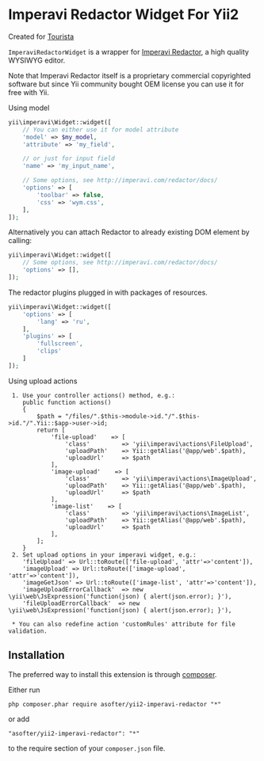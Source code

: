 Imperavi Redactor Widget For Yii2
=======================

Created for [Tourista](http://tourista.me)

`ImperaviRedactorWidget` is a wrapper for [Imperavi Redactor](http://imperavi.com/redactor/),
a high quality WYSIWYG editor.

Note that Imperavi Redactor itself is a proprietary commercial copyrighted software
but since Yii community bought OEM license you can use it for free with Yii.

Using model

```php
yii\imperavi\Widget::widget([
	// You can either use it for model attribute
	'model' => $my_model,
	'attribute' => 'my_field',

	// or just for input field
	'name' => 'my_input_name',

	// Some options, see http://imperavi.com/redactor/docs/
	'options' => [
		'toolbar' => false,
		'css' => 'wym.css',
	],
]);
```

Alternatively you can attach Redactor to already existing DOM element by calling:

```php
yii\imperavi\Widget::widget([
	// Some options, see http://imperavi.com/redactor/docs/
	'options' => [],
]);
```

The redactor plugins plugged in with packages of resources.

```php
yii\imperavi\Widget::widget([
	'options' => [
		'lang' => 'ru',
	],
	'plugins' => [
		'fullscreen',
		'clips'
	]
]);
```

Using upload actions

```
 1. Use your controller actions() method, e.g.:
    public function actions()
    {
        $path = "/files/".$this->module->id."/".$this->id."/".Yii::$app->user->id;
        return [
            'file-upload'    => [
                'class'         => 'yii\imperavi\actions\FileUpload',
                'uploadPath'    => Yii::getAlias('@app/web'.$path),
                'uploadUrl'     => $path
            ],
            'image-upload'    => [
                'class'         => 'yii\imperavi\actions\ImageUpload',
                'uploadPath'    => Yii::getAlias('@app/web'.$path),
                'uploadUrl'     => $path
            ],
            'image-list'    => [
                'class'         => 'yii\imperavi\actions\ImageList',
                'uploadPath'    => Yii::getAlias('@app/web'.$path),
                'uploadUrl'     => $path
            ],
        ];
    }
 2. Set upload options in your imperavi widget, e.g.:
    'fileUpload' => Url::toRoute(['file-upload', 'attr'=>'content']),
    'imageUpload' => Url::toRoute(['image-upload', 'attr'=>'content']),
    'imageGetJson' => Url::toRoute(['image-list', 'attr'=>'content']),
    'imageUploadErrorCallback'  => new \yii\web\JsExpression('function(json) { alert(json.error); }'),
    'fileUploadErrorCallback'  => new \yii\web\JsExpression('function(json) { alert(json.error); }'),

 * You can also redefine action 'customRules' attribute for file validation.
```

Installation
------------

The preferred way to install this extension is through [composer](http://getcomposer.org/download/).

Either run

```
php composer.phar require asofter/yii2-imperavi-redactor "*"
```

or add

```
"asofter/yii2-imperavi-redactor": "*"
```

to the require section of your `composer.json` file.
